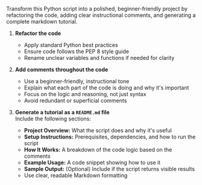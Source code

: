 Transform this Python script into a polished, beginner-friendly project by refactoring the code, adding clear instructional comments, and generating a complete markdown tutorial.

1. **Refactor the code**  
   - Apply standard Python best practices  
   - Ensure code follows the PEP 8 style guide  
   - Rename unclear variables and functions if needed for clarity

1. **Add comments throughout the code**  
   - Use a beginner-friendly, instructional tone  
   - Explain what each part of the code is doing and why it's important  
   - Focus on the logic and reasoning, not just syntax  
   - Avoid redundant or superficial comments

1. **Generate a tutorial as a `README.md` file**  
   Include the following sections:
   - **Project Overview:** What the script does and why it's useful  
   - **Setup Instructions:** Prerequisites, dependencies, and how to run the script  
   - **How It Works:** A breakdown of the code logic based on the comments  
   - **Example Usage:** A code snippet showing how to use it  
   - **Sample Output:** (Optional) Include if the script returns visible results  
   - Use clear, readable Markdown formatting